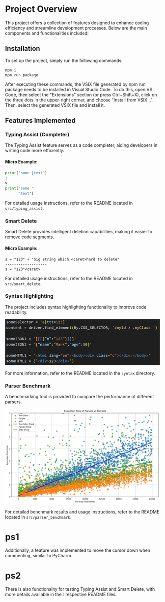 # Project Overview

This project offers a collection of features designed to enhance coding efficiency and streamline development processes. Below are the main components and functionalities included:

## Installation

To set up the project, simply run the following commands:

```
npm i
npm run package
```

After executing these commands, the VSIX file generated by npm run package needs to be installed in Visual Studio Code. To do this, open VS Code, then select the "Extensions" section (or press Ctrl+Shift+X), click on the three dots in the upper-right corner, and choose "Install from VSIX...". Then, select the generated VSIX file and install it.

## Features Implemented

### Typing Assist (Completer)

The Typing Assist feature serves as a code completer, aiding developers in writing code more efficiently.

#### Micro Example:

```python
print("some |text")
|
v
print("some "
      "text")
```

For detailed usage instructions, refer to the README located in `src/typing_assist`.

### Smart Delete

Smart Delete provides intelligent deletion capabilities, making it easier to remove code segments.

#### Micro Example:

```text
s = "123" + "big string which <caret>hard to delete"
-------------------
s = "123"<caret>
```

For detailed usage instructions, refer to the README located in `src/smart_delete`.

### Syntax Highlighting

The project includes syntax highlighting functionality to improve code readability.

![Syntax Highlighting Example](syntaxes/image1.png)

For more information, refer to the README located in the `syntax` directory.

### Parser Benchmark

A benchmarking tool is provided to compare the performance of different parsers.

![Execution Time of Parsers](src/parser_benchmark/output.png)

For detailed benchmark results and usage instructions, refer to the README located in `src/parser_benchmark`.

# ps1

Additionally, a feature was implemented to move the cursor down when commenting, similar to PyCharm.

# ps2

There is also functionality for testing Typing Assist and Smart Delete, with more details available in their respective README files.
